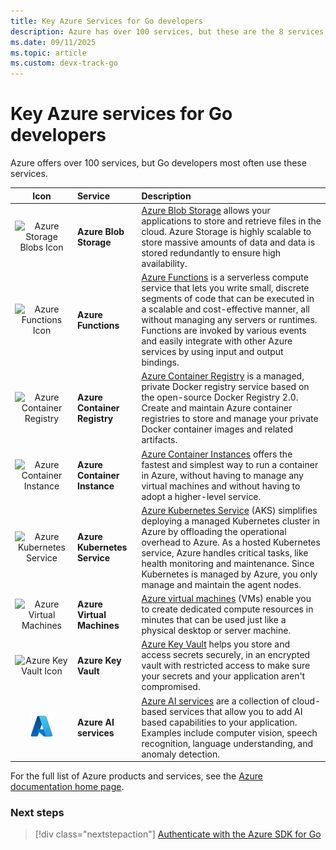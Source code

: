 ```yaml
---
title: Key Azure Services for Go developers
description: Azure has over 100 services, but these are the 8 services most frequently used by Go developers.
ms.date: 09/11/2025
ms.topic: article
ms.custom: devx-track-go
---
```


# Key Azure services for Go developers

Azure offers over 100 services, but Go developers most often use these services.

| Icon | Service | Description |
|:----:|:--------|:------------|
| ![Azure Storage Blobs Icon](./media/service-icons/blob-block-general.svg) | **Azure Blob Storage**   | [Azure Blob Storage](/azure/storage/blobs/) allows your applications to store and retrieve files in the cloud. Azure Storage is highly scalable to store massive amounts of data and data is stored redundantly to ensure high availability. |
| ![Azure Functions Icon](./media/service-icons/function-app.svg) | **Azure Functions** | [Azure Functions](/azure/azure-functions/) is a serverless compute service that lets you write small, discrete segments of code that can be executed in a scalable and cost-effective manner, all without managing any servers or runtimes. Functions are invoked by various events and easily integrate with other Azure services by using input and output bindings.        |
| ![Azure Container Registry](./media/service-icons/container-registries.svg) | **Azure Container Registry** | [Azure Container Registry](/azure/container-registry/) is a managed, private Docker registry service based on the open-source Docker Registry 2.0. Create and maintain Azure container registries to store and manage your private Docker container images and related artifacts. |
| ![Azure Container Instance](./media/service-icons/containers-instances.svg) | **Azure Container Instance** | [Azure Container Instances](/azure/container-instances/) offers the fastest and simplest way to run a container in Azure, without having to manage any virtual machines and without having to adopt a higher-level service. |
| ![Azure Kubernetes Service](./media/service-icons/azure-kubernetes-service.svg) | **Azure Kubernetes Service** | [Azure Kubernetes Service](/azure/aks/) (AKS) simplifies deploying a managed Kubernetes cluster in Azure by offloading the operational overhead to Azure. As a hosted Kubernetes service, Azure handles critical tasks, like health monitoring and maintenance. Since Kubernetes is managed by Azure, you only manage and maintain the agent nodes. |
| ![Azure Virtual Machines](./media/service-icons/virtual-machine.svg) | **Azure Virtual Machines**   | [Azure virtual machines](/azure/virtual-machines/) (VMs) enable you to create dedicated compute resources in minutes that can be used just like a physical desktop or server machine. |
| ![Azure Key Vault Icon](./media/service-icons/key-vaults.svg) | **Azure Key Vault**   | [Azure Key Vault](/azure/key-vault/general/) helps you store and access secrets securely, in an encrypted vault with restricted access to make sure your secrets and your application aren't compromised.   |
| ![Azure AI services Icon](./media/service-icons/azure.svg) | **Azure AI services**   | [Azure AI services](/azure/ai-foundry/) are a collection of cloud-based services that allow you to add AI based capabilities to your application. Examples include computer vision, speech recognition, language understanding, and anomaly detection. |

For the full list of Azure products and services, see the [Azure documentation home page](/azure/?product=all).

### Next steps

> [!div class="nextstepaction"]
> [Authenticate with the Azure SDK for Go](azure-sdk-authentication.md)
